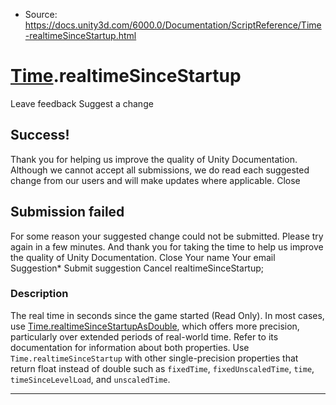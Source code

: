 * Source: https://docs.unity3d.com/6000.0/Documentation/ScriptReference/Time-realtimeSinceStartup.html

#  [Time](https://docs.unity3d.com/6000.0/Documentation/ScriptReference/Time.html).realtimeSinceStartup
Leave feedback
Suggest a change
## Success!
Thank you for helping us improve the quality of Unity Documentation. Although we cannot accept all submissions, we do read each suggested change from our users and will make updates where applicable.
Close
## Submission failed
For some reason your suggested change could not be submitted. Please <a>try again</a> in a few minutes. And thank you for taking the time to help us improve the quality of Unity Documentation.
Close
Your name Your email Suggestion* Submit suggestion
Cancel
realtimeSinceStartup; 
### Description
The real time in seconds since the game started (Read Only).
In most cases, use [Time.realtimeSinceStartupAsDouble](https://docs.unity3d.com/6000.0/Documentation/ScriptReference/Time-realtimeSinceStartupAsDouble.html), which offers more precision, particularly over extended periods of real-world time. Refer to its documentation for information about both properties. Use `Time.realtimeSinceStartup` with other single-precision properties that return float instead of double such as `fixedTime`, `fixedUnscaledTime`, `time`, `timeSinceLevelLoad`, and `unscaledTime`. 
* * *
